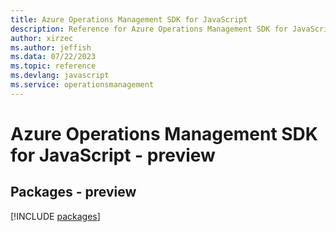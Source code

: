 ```yaml
---
title: Azure Operations Management SDK for JavaScript
description: Reference for Azure Operations Management SDK for JavaScript
author: xirzec
ms.author: jeffish
ms.data: 07/22/2023
ms.topic: reference
ms.devlang: javascript
ms.service: operationsmanagement
---
```

# Azure Operations Management SDK for JavaScript - preview
## Packages - preview
[!INCLUDE [packages](operations-management-index.md)]